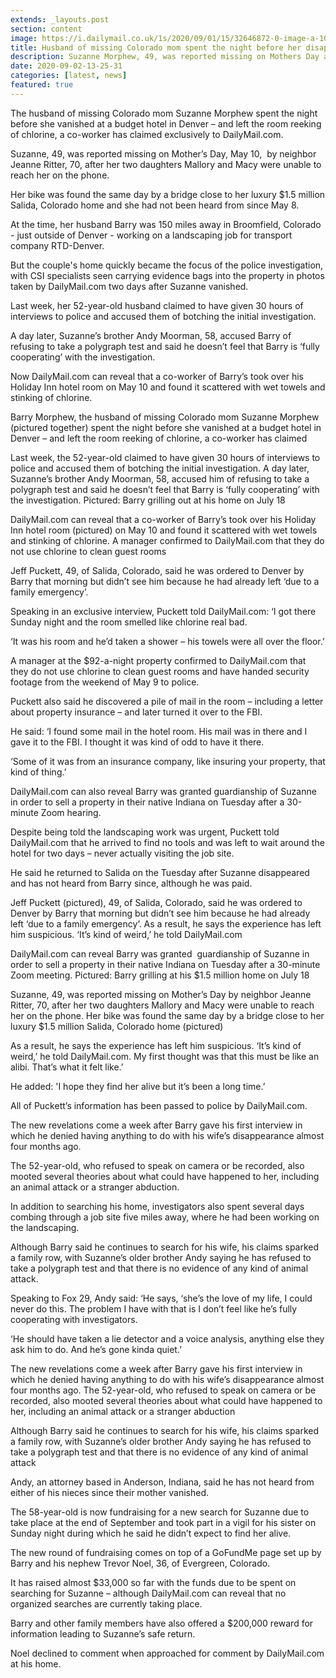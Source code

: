 ```yaml
---
extends: _layouts.post
section: content
image: https://i.dailymail.co.uk/1s/2020/09/01/15/32646872-0-image-a-108_1598970569653.jpg 
title: Husband of missing Colorado mom spent the night before her disappearance at cheap Denver hotel 
description: Suzanne Morphew, 49, was reported missing on Mothers Day and her bike was found near her $1.5 million Salida, Colorado home. Her husband Barry said he was in Dever for a landscaping job. 
date: 2020-09-02-13-25-31 
categories: [latest, news] 
featured: true 
--- 
```

The husband of missing Colorado mom Suzanne Morphew spent the night before she vanished at a budget hotel in Denver – and left the room reeking of chlorine, a co-worker has claimed exclusively to DailyMail.com.

Suzanne, 49, was reported missing on Mother’s Day, May 10,  by neighbor Jeanne Ritter, 70, after her two daughters Mallory and Macy were unable to reach her on the phone.

Her bike was found the same day by a bridge close to her luxury $1.5 million Salida, Colorado home and she had not been heard from since May 8.

At the time, her husband Barry was 150 miles away in Broomfield, Colorado - just outside of Denver - working on a landscaping job for transport company RTD-Denver.

But the couple's home quickly became the focus of the police investigation, with CSI specialists seen carrying evidence bags into the property in photos taken by DailyMail.com two days after Suzanne vanished.

Last week, her 52-year-old husband claimed to have given 30 hours of interviews to police and accused them of botching the initial investigation.

A day later, Suzanne’s brother Andy Moorman, 58, accused Barry of refusing to take a polygraph test and said he doesn’t feel that Barry is ‘fully cooperating’ with the investigation.

Now DailyMail.com can reveal that a co-worker of Barry’s took over his Holiday Inn hotel room on May 10 and found it scattered with wet towels and stinking of chlorine.

Barry Morphew, the husband of missing Colorado mom Suzanne Morphew (pictured together) spent the night before she vanished at a budget hotel in Denver – and left the room reeking of chlorine, a co-worker has claimed

Last week, the 52-year-old claimed to have given 30 hours of interviews to police and accused them of botching the initial investigation. A day later, Suzanne’s brother Andy Moorman, 58, accused him of refusing to take a polygraph test and said he doesn’t feel that Barry is ‘fully cooperating’ with the investigation. Pictured: Barry grilling out at his home on July 18

DailyMail.com can reveal that a co-worker of Barry’s took over his Holiday Inn hotel room (pictured) on May 10 and found it scattered with wet towels and stinking of chlorine. A manager confirmed to DailyMail.com that they do not use chlorine to clean guest rooms

Jeff Puckett, 49, of Salida, Colorado, said he was ordered to Denver by Barry that morning but didn’t see him because he had already left ‘due to a family emergency’.

Speaking in an exclusive interview, Puckett told DailyMail.com: ‘I got there Sunday night and the room smelled like chlorine real bad.

‘It was his room and he’d taken a shower – his towels were all over the floor.’

A manager at the $92-a-night property confirmed to DailyMail.com that they do not use chlorine to clean guest rooms and have handed security footage from the weekend of May 9 to police.

Puckett also said he discovered a pile of mail in the room – including a letter about property insurance – and later turned it over to the FBI.

He said: ‘I found some mail in the hotel room. His mail was in there and I gave it to the FBI. I thought it was kind of odd to have it there.

‘Some of it was from an insurance company, like insuring your property, that kind of thing.’

DailyMail.com can also reveal Barry was granted guardianship of Suzanne in order to sell a property in their native Indiana on Tuesday after a 30-minute Zoom hearing.

Despite being told the landscaping work was urgent, Puckett told DailyMail.com that he arrived to find no tools and was left to wait around the hotel for two days – never actually visiting the job site.

He said he returned to Salida on the Tuesday after Suzanne disappeared and has not heard from Barry since, although he was paid. 

Jeff Puckett (pictured), 49, of Salida, Colorado, said he was ordered to Denver by Barry that morning but didn’t see him because he had already left ‘due to a family emergency’. As a result, he says the experience has left him suspicious. ‘It’s kind of weird,’ he told DailyMail.com

DailyMail.com can reveal Barry was granted  guardianship of Suzanne in order to sell a property in their native Indiana on Tuesday after a 30-minute Zoom meeting. Pictured: Barry grilling at his $1.5 million home on July 18 

Suzanne, 49, was reported missing on Mother’s Day by neighbor Jeanne Ritter, 70, after her two daughters Mallory and Macy were unable to reach her on the phone. Her bike was found the same day by a bridge close to her luxury $1.5 million Salida, Colorado home (pictured) 

As a result, he says the experience has left him suspicious. ‘It’s kind of weird,’ he told DailyMail.com. My first thought was that this must be like an alibi. That’s what it felt like.’

He added: 'I hope they find her alive but it’s been a long time.’

All of Puckett’s information has been passed to police by DailyMail.com.

The new revelations come a week after Barry gave his first interview in which he denied having anything to do with his wife’s disappearance almost four months ago.

The 52-year-old, who refused to speak on camera or be recorded, also mooted several theories about what could have happened to her, including an animal attack or a stranger abduction.

In addition to searching his home, investigators also spent several days combing through a job site five miles away, where he had been working on the landscaping.

Although Barry said he continues to search for his wife, his claims sparked a family row, with Suzanne’s older brother Andy saying he has refused to take a polygraph test and that there is no evidence of any kind of animal attack.

Speaking to Fox 29, Andy said: ‘He says, ‘she’s the love of my life, I could never do this. The problem I have with that is I don’t feel like he’s fully cooperating with investigators.

‘He should have taken a lie detector and a voice analysis, anything else they ask him to do. And he’s gone kinda quiet.’

The new revelations come a week after Barry gave his first interview in which he denied having anything to do with his wife’s disappearance almost four months ago. The 52-year-old, who refused to speak on camera or be recorded, also mooted several theories about what could have happened to her, including an animal attack or a stranger abduction

Although Barry said he continues to search for his wife, his claims sparked a family row, with Suzanne’s older brother Andy saying he has refused to take a polygraph test and that there is no evidence of any kind of animal attack

Andy, an attorney based in Anderson, Indiana, said he has not heard from either of his nieces since their mother vanished.

The 58-year-old is now fundraising for a new search for Suzanne due to take place at the end of September and took part in a vigil for his sister on Sunday night during which he said he didn’t expect to find her alive.

The new round of fundraising comes on top of a GoFundMe page set up by Barry and his nephew Trevor Noel, 36, of Evergreen, Colorado.

It has raised almost $33,000 so far with the funds due to be spent on searching for Suzanne – although DailyMail.com can reveal that no organized searches are currently taking place.

Barry and other family members have also offered a $200,000 reward for information leading to Suzanne’s safe return.

Noel declined to comment when approached for comment by DailyMail.com at his home.

